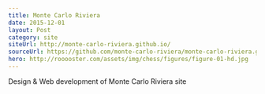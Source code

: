 ```yaml
---
title: Monte Carlo Riviera
date: 2015-12-01
layout: Post
category: site
siteUrl: http://monte-carlo-riviera.github.io/
sourceUrl: https://github.com/monte-carlo-riviera/monte-carlo-riviera.github.io
hero: http://rooooster.com/assets/img/chess/figures/figure-01-hd.jpg
---
```


Design & Web development of Monte Carlo Riviera site
